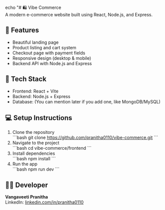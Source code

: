 echo "# 🛍️ Vibe Commerce  
A modern e-commerce website built using React, Node.js, and Express.

## 🚀 Features  
- Beautiful landing page  
- Product listing and cart system  
- Checkout page with payment fields  
- Responsive design (desktop & mobile)  
- Backend API with Node.js and Express  

## 🧰 Tech Stack  
- Frontend: React + Vite  
- Backend: Node.js + Express  
- Database: (You can mention later if you add one, like MongoDB/MySQL)

## 💻 Setup Instructions  
1. Clone the repository  
   \`\`\`bash
   git clone https://github.com/pranitha0110/vibe-commerce.git
   \`\`\`
2. Navigate to the project  
   \`\`\`bash
   cd vibe-commerce/frontend
   \`\`\`
3. Install dependencies  
   \`\`\`bash
   npm install
   \`\`\`
4. Run the app  
   \`\`\`bash
   npm run dev
   \`\`\`

## 👩‍💻 Developer  
**Vangaveeti Pranitha**  
LinkedIn: [linkedin.com/in/pranitha0110](https://linkedin.com/in/pranitha0110)


